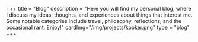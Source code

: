 +++
title = "Blog"
description = "Here you will find my personal blog, where I discuss my ideas, thoughts, and experiences about things that interest me. Some notable categories include travel, philosophy, reflections, and the occasional rant. Enjoy!"
cardImg="/img/projects/kooker.png"
type = "blog"
+++